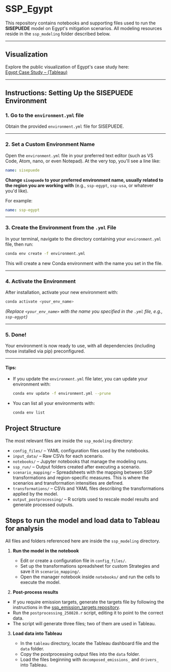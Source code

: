 # SSP_Egypt

This repository contains notebooks and supporting files used to run the
**SISEPUEDE** model on Egypt's mitigation scenarios. All modeling resources
reside in the `ssp_modeling` folder described below.

---

## Visualization

Explore the public visualization of Egypt's case study here:  
[Egypt Case Study – (Tableau)](https://public.tableau.com/app/profile/carlos.fabian.fuentes.rivas/viz/Egypt_CaseStudy_v0/GHGsectorlayers)

---

## Instructions: Setting Up the SISEPUEDE Environment

### 1. **Go to the `environment.yml` file**

Obtain the provided `environment.yml` file for SISEPUEDE.

---

### 2. **Set a Custom Environment Name**

Open the `environment.yml` file in your preferred text editor (such as VS Code, Atom, nano, or even Notepad).
At the very top, you'll see a line like:

```yaml
name: sisepuede
```

**Change `sisepuede` to your preferred environment name, usually related to the region you are working with** (e.g., `ssp-egypt`, `ssp-usa`, or whatever you'd like).

For example:

```yaml
name: ssp-egypt
```

---

### 3. **Create the Environment from the `.yml` File**

In your terminal, navigate to the directory containing your `environment.yml` file, then run:

```bash
conda env create -f environment.yml
```

This will create a new Conda environment with the name you set in the file.

---

### 4. **Activate the Environment**

After installation, activate your new environment with:

```bash
conda activate <your_env_name>
```

*(Replace `<your_env_name>` with the name you specified in the `.yml` file, e.g., `ssp-egypt`)*

---

### 5. **Done!**

Your environment is now ready to use, with all dependencies (including those installed via pip) preconfigured.

---

#### **Tips:**

* If you update the `environment.yml` file later, you can update your environment with:

  ```bash
  conda env update -f environment.yml --prune
  ```
* You can list all your environments with:

  ```bash
  conda env list
  ```

## Project Structure

The most relevant files are inside the `ssp_modeling` directory:

- `config_files/` – YAML configuration files used by the notebooks.
- `input_data/` – Raw CSVs for each scenario.
- `notebooks/` – Jupyter notebooks that manage the modeling runs.
- `ssp_run/` – Output folders created after executing a scenario.
- `scenario_mapping/` – Spreadsheets with the mapping between SSP transformations and region-specific measures. This is where the scenarios and transformation intensities are defined.
- `transformations/` – CSVs and YAML files describing the transformations applied by the model.
- `output_postprocessing/` – R scripts used to rescale model results and
    generate processed outputs.

## Steps to run the model and load data to Tableau for analysis

All files and folders referenced here are inside the `ssp_modeling` directory.

1. **Run the model in the notebook**

   * Edit or create a configuration file in `config_files/`.
   * Set up the transformations spreadsheet for custom Strategies and save it in `scenario_mapping/`.
   * Open the manager notebook inside `notebooks/` and run the cells to execute the model.

2. **Post-process results**
  * If you require emission targets, generate the targets file by following the instructions in the [ssp_emission_targets repository](https://github.com/sisepuede-framework/ssp_emission_targets).
   * Run the `postprocessing_250820.r` script, editing it to point to the correct data.
   * The script will generate three files; two of them are used in Tableau.

3. **Load data into Tableau**

   * In the `tableau` directory, locate the Tableau dashboard file and the `data` folder.
   * Copy the postprocessing output files into the `data` folder.
   * Load the files beginning with `decomposed_emissions_` and `drivers_` into Tableau.
